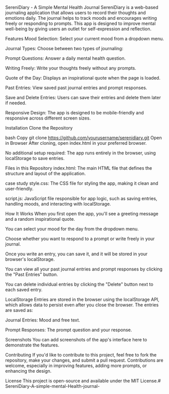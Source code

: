 SereniDiary - A Simple Mental Health Journal
SereniDiary is a web-based journaling application that allows users to record their thoughts and emotions daily. The journal helps to track moods and encourages writing freely or responding to prompts. This app is designed to improve mental well-being by giving users an outlet for self-expression and reflection.

Features
Mood Selection: Select your current mood from a dropdown menu.

Journal Types: Choose between two types of journaling:

Prompt Questions: Answer a daily mental health question.

Writing Freely: Write your thoughts freely without any prompts.

Quote of the Day: Displays an inspirational quote when the page is loaded.

Past Entries: View saved past journal entries and prompt responses.

Save and Delete Entries: Users can save their entries and delete them later if needed.

Responsive Design: The app is designed to be mobile-friendly and responsive across different screen sizes.

Installation
Clone the Repository

bash
Copy
git clone https://github.com/yourusername/serenidiary.git
Open in Browser After cloning, open index.html in your preferred browser.

No additional setup required: The app runs entirely in the browser, using localStorage to save entries.

Files in this Repository
index.html: The main HTML file that defines the structure and layout of the application.

case study style.css: The CSS file for styling the app, making it clean and user-friendly.

script.js: JavaScript file responsible for app logic, such as saving entries, handling moods, and interacting with localStorage.

How It Works
When you first open the app, you'll see a greeting message and a random inspirational quote.

You can select your mood for the day from the dropdown menu.

Choose whether you want to respond to a prompt or write freely in your journal.

Once you write an entry, you can save it, and it will be stored in your browser's localStorage.

You can view all your past journal entries and prompt responses by clicking the "Past Entries" button.

You can delete individual entries by clicking the "Delete" button next to each saved entry.

LocalStorage
Entries are stored in the browser using the localStorage API, which allows data to persist even after you close the browser. The entries are saved as:

Journal Entries: Mood and free text.

Prompt Responses: The prompt question and your response.

Screenshots
You can add screenshots of the app's interface here to demonstrate the features.

Contributing
If you'd like to contribute to this project, feel free to fork the repository, make your changes, and submit a pull request. Contributions are welcome, especially in improving features, adding more prompts, or enhancing the design.

License
This project is open-source and available under the MIT License.# SereniDiary-A-simple-mental-Health-journal-
